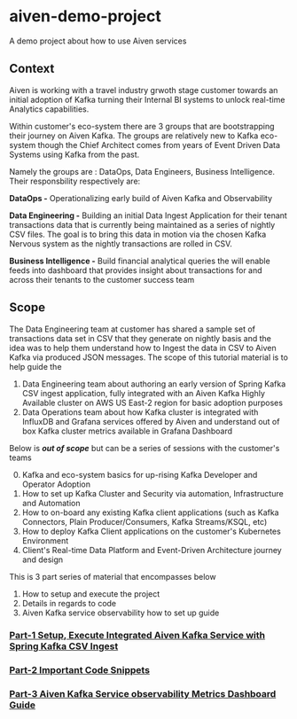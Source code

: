 # aiven-demo-project
A demo project about how to use Aiven services

## Context

Aiven is working with a travel industry grwoth stage customer towards an initial adoption of Kafka turning their Internal BI systems to unlock real-time Analytics capabilities.

Within customer's eco-system there are 3 groups that are bootstrapping their journey on Aiven Kafka. The groups are relatively new to Kafka eco-system though the Chief Architect comes from years of Event Driven Data Systems using Kafka from the past.

Namely the groups are : DataOps, Data Engineers, Business Intelligence.
Their responsbility respectively are:

****DataOps** -** Operationalizing early build of Aiven Kafka and Observability

****Data Engineering** -** Building an initial Data Ingest Application for their tenant transactions data that is currently being maintained as a series of nightly CSV files. The goal is to bring this data in motion via the chosen Kafka Nervous system as the nightly transactions are rolled in CSV.

**Business Intelligence -** Build financial analytical queries the will enable feeds into dashboard that provides insight about transactions for and across their tenants to the customer success team

## Scope
The Data Engineering team at customer has shared a sample set of transactions data set in CSV that they generate on nightly basis and the idea was to help them understand how to Ingest the data in CSV to Aiven Kafka via produced JSON messages.
The scope of this tutorial material is to help guide the
1. Data Engineering team about authoring an early version of Spring Kafka CSV ingest application, fully integrated with an Aiven Kafka Highly Available cluster on AWS US East-2 region for basic adoption purposes
2. Data Operations team about how Kafka cluster is integrated with InfluxDB and Grafana services offered by Aiven and understand out of box Kafka cluster metrics available in Grafana Dashboard

Below is _**out of scope**_ but can be a series of sessions with the customer's teams

0. Kafka and eco-system basics for up-rising Kafka Developer and Operator Adoption
1. How to set up Kafka Cluster and Security via automation, Infrastructure and Automation
2. How to on-board any existing Kafka client applications (such as Kafka Connectors, Plain Producer/Consumers, Kafka Streams/KSQL, etc)
3. How to deploy Kafka Client applications on the customer's Kubernetes Environment
4. Client's Real-time Data Platform and Event-Driven Architecture journey and design

This is 3 part series of material that encompasses below
1. How to setup and execute the project
2. Details in regards to code
3. Aiven Kafka service observability how to set up guide

### [Part-1 Setup, Execute Integrated Aiven Kafka Service with Spring Kafka CSV Ingest](https://github.com/mpneural/aiven-takehome-demo-project/blob/master/springboot-project-setup-guide.md)

### [Part-2 Important Code Snippets](https://github.com/mpneural/aiven-takehome-demo-project/blob/master/transactions-ingest-spring-kafka-tutorial.md)

### [Part-3 Aiven Kafka Service observability Metrics Dashboard Guide](https://github.com/mpneural/aiven-takehome-demo-project/blob/master/aiven-kafka-observability-setup-guide.md)
